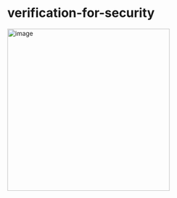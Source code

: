 # verification-for-security
<img width="368" alt="image" src="https://github.com/zhang-mickey/verification-for-security/assets/145342600/b033d863-9d68-4496-8178-0cf36d65b8da">
